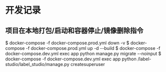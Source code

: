 # 开发记录
## 项目在本地打包/启动和容器停止/镜像删除指令
$ docker-compose -f docker-compose.prod.yml down -v
$ docker-compose -f docker-compose.prod.yml up -d --build
$ docker-compose -f docker-compose.dev.yml exec app python manage.py migrate --noinput
$ docker-compose -f docker-compose.dev.yml exec app python /label-studio/label_studio/manage.py createsuperuser